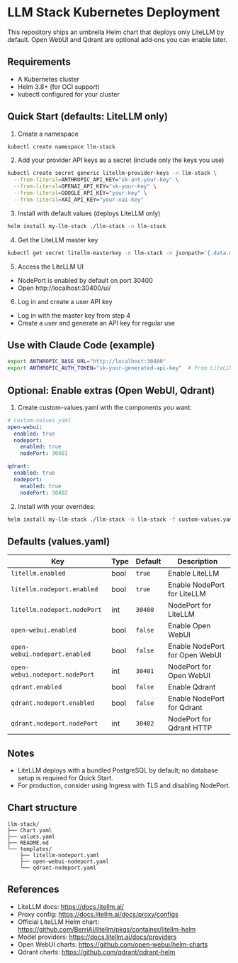 # LLM Stack Kubernetes Deployment

This repository ships an umbrella Helm chart that deploys only LiteLLM by default. Open WebUI and Qdrant are optional add‑ons you can enable later.

## Requirements

- A Kubernetes cluster
- Helm 3.8+ (for OCI support)
- kubectl configured for your cluster

## Quick Start (defaults: LiteLLM only)

1. Create a namespace
```bash
kubectl create namespace llm-stack
```

2. Add your provider API keys as a secret (include only the keys you use)
```bash
kubectl create secret generic litellm-provider-keys -n llm-stack \
  --from-literal=ANTHROPIC_API_KEY="sk-ant-your-key" \
  --from-literal=OPENAI_API_KEY="sk-your-key" \
  --from-literal=GOOGLE_API_KEY="your-key" \
  --from-literal=XAI_API_KEY="your-xai-key"
```

3. Install with default values (deploys LiteLLM only)
```bash
helm install my-llm-stack ./llm-stack -n llm-stack
```

4. Get the LiteLLM master key
```bash
kubectl get secret litellm-masterkey -n llm-stack -o jsonpath='{.data.masterkey}' | base64 -d
```

5. Access the LiteLLM UI
- NodePort is enabled by default on port 30400
- Open http://localhost:30400/ui/

6. Log in and create a user API key
- Log in with the master key from step 4
- Create a user and generate an API key for regular use

## Use with Claude Code (example)

```bash
export ANTHROPIC_BASE_URL="http://localhost:30400"
export ANTHROPIC_AUTH_TOKEN="sk-your-generated-api-key"  # From LiteLLM dashboard
```

## Optional: Enable extras (Open WebUI, Qdrant)

1) Create custom-values.yaml with the components you want:
```yaml
# custom-values.yaml
open-webui:
  enabled: true
  nodeport:
    enabled: true
    nodePort: 30401

qdrant:
  enabled: true
  nodeport:
    enabled: true
    nodePort: 30402
```

2) Install with your overrides:
```bash
helm install my-llm-stack ./llm-stack -n llm-stack -f custom-values.yaml
```

## Defaults (values.yaml)

| Key | Type | Default | Description |
|-----|------|---------|-------------|
| `litellm.enabled` | bool | `true` | Enable LiteLLM |
| `litellm.nodeport.enabled` | bool | `true` | Enable NodePort for LiteLLM |
| `litellm.nodeport.nodePort` | int | `30400` | NodePort for LiteLLM |
| `open-webui.enabled` | bool | `false` | Enable Open WebUI |
| `open-webui.nodeport.enabled` | bool | `false` | Enable NodePort for Open WebUI |
| `open-webui.nodeport.nodePort` | int | `30401` | NodePort for Open WebUI |
| `qdrant.enabled` | bool | `false` | Enable Qdrant |
| `qdrant.nodeport.enabled` | bool | `false` | Enable NodePort for Qdrant |
| `qdrant.nodeport.nodePort` | int | `30402` | NodePort for Qdrant HTTP |

## Notes

- LiteLLM deploys with a bundled PostgreSQL by default; no database setup is required for Quick Start.
- For production, consider using Ingress with TLS and disabling NodePort.

## Chart structure

```
llm-stack/
├── Chart.yaml
├── values.yaml
├── README.md
└── templates/
    ├── litellm-nodeport.yaml
    ├── open-webui-nodeport.yaml
    └── qdrant-nodeport.yaml
```

## References

- LiteLLM docs: https://docs.litellm.ai/
- Proxy config: https://docs.litellm.ai/docs/proxy/configs
- Official LiteLLM Helm chart: https://github.com/BerriAI/litellm/pkgs/container/litellm-helm
- Model providers: https://docs.litellm.ai/docs/providers
- Open WebUI charts: https://github.com/open-webui/helm-charts
- Qdrant charts: https://github.com/qdrant/qdrant-helm
